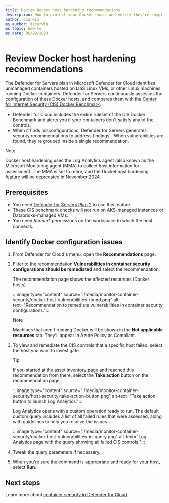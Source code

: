 ```yaml
---
title: Review Docker host hardening recommendations
description: How to protect your Docker hosts and verify they're compliant with the CIS Docker benchmark with Microsoft Defender for Cloud.
author: dcurwin
ms.author: dacurwin
ms.topic: how-to
ms.date: 06/29/2023
---
```

# Review Docker host hardening recommendations

The Defender for Servers plan in Microsoft Defender for Cloud identifies unmanaged containers hosted on IaaS Linux VMs, or other Linux machines running Docker containers. Defender for Servers continuously assesses the configuration of these Docker hosts, and compares them with the [Center for Internet Security (CIS) Docker Benchmark](https://www.cisecurity.org/benchmark/docker/).

- Defender for Cloud includes the entire ruleset of the CIS Docker Benchmark and alerts you if your containers don't satisfy any of the controls.
- When it finds misconfigurations, Defender for Servers generates security recommendations to address findings.- 
When vulnerabilities are found, they're grouped inside a single recommendation.

> [!NOTE]
> Docker host hardening uses the Log Analytics agent (also known as the Microsoft Monitoring agent (MMA) to collect host information for assessment. 
> The MMA is set to retire, and the Docket host hardening feature will be deprecated in November 2024.


## Prerequisites

- You need [Defender for Servers Plan 2](defender-for-servers-overview.md) to use this feature.
- These CIS benchmark checks will not run on AKS-managed instances or Databricks-managed VMs.
- You need *Reader** permissions on the workspace to which the host connects.


## Identify Docker configuration issues

1. From Defender for Cloud's menu, open the **Recommendations** page.

1. Filter to the recommendation **Vulnerabilities in container security configurations should be remediated** and select the recommendation.

    The recommendation page shows the affected resources (Docker hosts).

    :::image type="content" source="./media/monitor-container-security/docker-host-vulnerabilities-found.png" alt-text="Recommendation to remediate vulnerabilities in container security configurations.":::

    > [!NOTE]
    > Machines that aren't running Docker will be shown in the **Not applicable resources** tab. They'll appear in Azure Policy as Compliant.

1. To view and remediate the CIS controls that a specific host failed, select the host you want to investigate.

    > [!TIP]
    > If you started at the asset inventory page and reached this recommendation from there, select the **Take action** button on the recommendation page.
    >
    > :::image type="content" source="./media/monitor-container-security/host-security-take-action-button.png" alt-text="Take action button to launch Log Analytics.":::

    Log Analytics opens with a custom operation ready to run. The default custom query includes a list of all failed rules that were assessed, along with guidelines to help you resolve the issues.

    :::image type="content" source="./media/monitor-container-security/docker-host-vulnerabilities-in-query.png" alt-text="Log Analytics page with the query showing all failed CIS controls.":::

1. Tweak the query parameters if necessary.

1. When you're sure the command is appropriate and ready for your host, select **Run**.

## Next steps

Learn more about [container security in Defender for Cloud](defender-for-containers-introduction.md).
